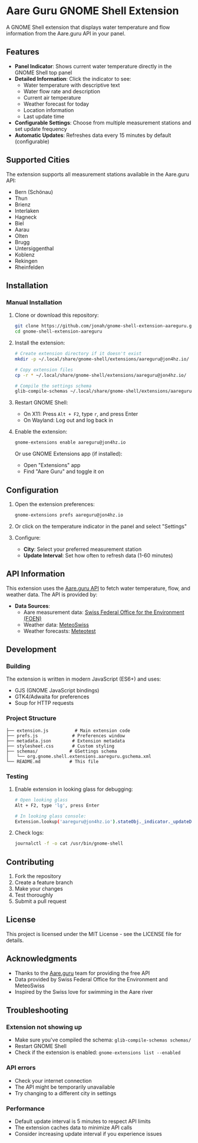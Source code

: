 # Aare Guru GNOME Shell Extension

A GNOME Shell extension that displays water temperature and flow information from the Aare.guru API in your panel.

## Features

- **Panel Indicator**: Shows current water temperature directly in the GNOME Shell top panel
- **Detailed Information**: Click the indicator to see:
  - Water temperature with descriptive text
  - Water flow rate and description
  - Current air temperature
  - Weather forecast for today
  - Location information
  - Last update time
- **Configurable Settings**: Choose from multiple measurement stations and set update frequency
- **Automatic Updates**: Refreshes data every 15 minutes by default (configurable)

## Supported Cities

The extension supports all measurement stations available in the Aare.guru API:

- Bern (Schönau)
- Thun
- Brienz
- Interlaken
- Hagneck
- Biel
- Aarau
- Olten
- Brugg
- Untersiggenthal
- Koblenz
- Rekingen
- Rheinfelden

## Installation

### Manual Installation

1. Clone or download this repository:
   ```bash
   git clone https://github.com/jonah/gnome-shell-extension-aareguru.git
   cd gnome-shell-extension-aareguru
   ```

2. Install the extension:
   ```bash
   # Create extension directory if it doesn't exist
   mkdir -p ~/.local/share/gnome-shell/extensions/aareguru@jon4hz.io/
   
   # Copy extension files
   cp -r * ~/.local/share/gnome-shell/extensions/aareguru@jon4hz.io/
   
   # Compile the settings schema
   glib-compile-schemas ~/.local/share/gnome-shell/extensions/aareguru@jon4hz.io/schemas/
   ```

3. Restart GNOME Shell:
   - On X11: Press `Alt + F2`, type `r`, and press Enter
   - On Wayland: Log out and log back in

4. Enable the extension:
   ```bash
   gnome-extensions enable aareguru@jon4hz.io
   ```

   Or use GNOME Extensions app (if installed):
   - Open "Extensions" app
   - Find "Aare Guru" and toggle it on

## Configuration

1. Open the extension preferences:
   ```bash
   gnome-extensions prefs aareguru@jon4hz.io
   ```

2. Or click on the temperature indicator in the panel and select "Settings"

3. Configure:
   - **City**: Select your preferred measurement station
   - **Update Interval**: Set how often to refresh data (1-60 minutes)

## API Information

This extension uses the [Aare.guru API](https://aareguru.existenz.ch/) to fetch water temperature, flow, and weather data. The API is provided by:

- **Data Sources**: 
  - Aare measurement data: [Swiss Federal Office for the Environment (FOEN)](https://www.hydrodaten.admin.ch/)
  - Weather data: [MeteoSwiss](https://opendata.swiss/en/dataset/automatische-wetterstationen-aktuelle-messwerte)
  - Weather forecasts: [Meteotest](https://meteotest.ch/wetter-api/wetterprognosen)

## Development

### Building

The extension is written in modern JavaScript (ES6+) and uses:
- GJS (GNOME JavaScript bindings)
- GTK4/Adwaita for preferences
- Soup for HTTP requests

### Project Structure

```
├── extension.js          # Main extension code
├── prefs.js             # Preferences window
├── metadata.json        # Extension metadata
├── stylesheet.css       # Custom styling
├── schemas/            # GSettings schema
│   └── org.gnome.shell.extensions.aareguru.gschema.xml
└── README.md           # This file
```

### Testing

1. Enable extension in looking glass for debugging:
   ```bash
   # Open looking glass
   Alt + F2, type 'lg', press Enter
   
   # In looking glass console:
   Extension.lookup('aareguru@jon4hz.io').stateObj._indicator._updateData()
   ```

2. Check logs:
   ```bash
   journalctl -f -o cat /usr/bin/gnome-shell
   ```

## Contributing

1. Fork the repository
2. Create a feature branch
3. Make your changes
4. Test thoroughly
5. Submit a pull request

## License

This project is licensed under the MIT License - see the LICENSE file for details.

## Acknowledgments

- Thanks to the [Aare.guru](https://aare.guru/) team for providing the free API
- Data provided by Swiss Federal Office for the Environment and MeteoSwiss
- Inspired by the Swiss love for swimming in the Aare river

## Troubleshooting

### Extension not showing up
- Make sure you've compiled the schema: `glib-compile-schemas schemas/`
- Restart GNOME Shell
- Check if the extension is enabled: `gnome-extensions list --enabled`

### API errors
- Check your internet connection
- The API might be temporarily unavailable
- Try changing to a different city in settings

### Performance
- Default update interval is 5 minutes to respect API limits
- The extension caches data to minimize API calls
- Consider increasing update interval if you experience issues
